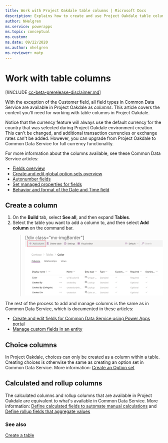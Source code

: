 ```yaml
---
title: Work with Project Oakdale table columns | Microsoft Docs
description: Explains how to create and use Project Oakdale table columns.
author: NHelgren
ms.service: powerapps
ms.topic: conceptual
ms.custom: 
ms.date: 09/22/2020
ms.author: nhelgren
ms.reviewer: matp
---
```


# Work with table columns

[!INCLUDE [cc-beta-prerelease-disclaimer.md](../includes/cc-beta-prerelease-disclaimer.md)]

With the exception of the Customer field, all field types in Common Data Service are available in Project Oakdale as *columns*. This article covers the content you'll need for working with table columns in Project Oakdale.

Notice that the currency feature will always use the default currency for the country that was selected during Project Oakdale environment creation. This can't be changed, and additional transaction currencies or exchange rates can't be added. However, you can upgrade from Project Oakdale to Common Data Service for full currency functionality.

For more information about the columns available, see these Common Data Service articles:

- [Fields overview](../maker/common-data-service/fields-overview.md)
- [Create and edit global option sets overview](../maker/common-data-service/create-edit-global-option-sets.md)
- [Autonumber fields](../maker/common-data-service/autonumber-fields.md)
- [Set managed properties for fields](../maker/common-data-service/set-managed-properties-for-field.md)
- [Behavior and format of the Date and Time field](../maker/common-data-service/behavior-format-date-time-field.md)

## Create a column

1. On the **Build** tab, select **See all**, and then expand **Tables**. 
2. Select the table you want to add a column to, and then select **Add column** on the command bar.
    > [!div class="mx-imgBorder"] 
    > ![Create a table column](media/create-table-column.png "Create a table column")

The rest of the process to add and manage columns is the same as in Common Data Service, which is documented in these articles:
- [Create and edit fields for Common Data Service using Power Apps portal](../maker/common-data-service/create-edit-field-portal.md)
- [Manage custom fields in an entity](../maker/common-data-service/data-platform-manage-fields.md)

## Choice columns

In Project Oakdale, choices can only be created as a column within a table. Creating choices is otherwise the same as creating an option set in Common Data Service. More information: [Create an Option set](../maker/common-data-service/custom-picklists.md)

## Calculated and rollup columns

The calculated columns and rollup columns that are available in Project Oakdale are equivalent to what's available in Common Data Service. More information: [Define calculated fields to automate manual calculations](../maker/common-data-service/define-calculated-fields.md) and [Define rollup fields that aggregate values](../maker/common-data-service/define-rollup-fields.md)

### See also

[Create a table](create-table.md)